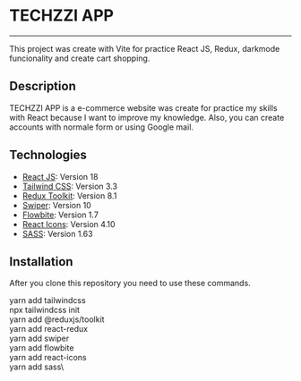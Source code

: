 # TECHZZI APP
***
This project was create with Vite for practice React JS, Redux, darkmode funcionality and create cart shopping.

## Description
TECHZZI APP is a e-commerce website was create for practice my skills with React because I want to improve my knowledge. Also, you can create accounts with normale form or using Google mail.

## Technologies
* [React JS](https://react.dev/): Version 18
* [Tailwind CSS](https://tailwindcss.com/): Version 3.3 
* [Redux Toolkit](https://redux-toolkit.js.org/): Version 8.1
* [Swiper](https://redux-toolkit.js.org/): Version 10
* [Flowbite](https://flowbite.com/docs/): Version 1.7
* [React Icons](https://react-icons.github.io/react-icons): Version 4.10
* [SASS](https://sass-lang.com/install/): Version 1.63

## Installation
After you clone this repository you need to use these commands.

yarn add tailwindcss\
npx tailwindcss init\
yarn add @reduxjs/toolkit\
yarn add react-redux\
yarn add swiper\
yarn add flowbite\
yarn add react-icons\
yarn add sass\
